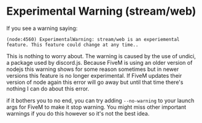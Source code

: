 # Experimental Warning (stream/web)

If you see a warning saying:

```
(node:4560) ExperimentalWarning: stream/web is an experiemental feature. This feature could change at any time..
```

This is nothing to worry about. The warning is caused by the use of undici, a package used by discord.js. Because FiveM is using an older version of nodejs this warning shows for some reason sometimes but in newer versions this feature is no longer experimental. If FiveM updates their version of node again this error will go away but until that time there's nothing I can do about this error.

if it bothers you to no end, you can try adding `--no-warning` to your launch args for FiveM to make it stop warning. You might miss other important warnings if you do this however so it's not the best idea.
